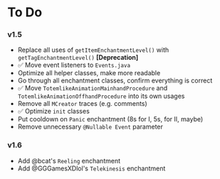 # To Do
### v1.5
- Replace all uses of `getItemEnchantmentLevel()` with `getTagEnchantmentLevel()` **[Deprecation]**
- ✅ Move event listeners to `Events.java`
- Optimize all helper classes, make more readable
- Go through all enchantment classes, confirm everything is correct
- ✅ Move `TotemlikeAnimationMainhandProcedure` and `TotemlikeAnimationOffhandProcedure` into its own usages
- Remove all `MCreator` traces (e.g. comments)
- ✅ Optimize `init` classes
- Put cooldown on `Panic` enchantment (8s for I, 5s, for II, maybe)
- Remove unnecessary `@Nullable Event` parameter

### v1.6
- Add @bcat's `Reeling` enchantment
- Add @GGGamesXDlol's `Telekinesis` enchantment